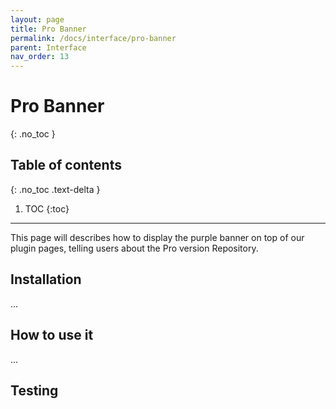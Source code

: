 ```yaml
---
layout: page
title: Pro Banner
permalink: /docs/interface/pro-banner
parent: Interface
nav_order: 13
---
```


# Pro Banner
{: .no_toc }

## Table of contents
{: .no_toc .text-delta }

1. TOC
{:toc}

---
This page will describes how to display the purple banner on top of our plugin pages, telling users about the Pro version
Repository.

## Installation

...

## How to use it

...

## Testing

